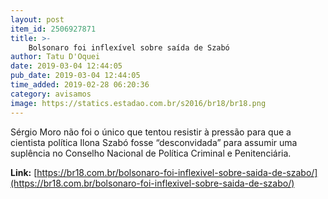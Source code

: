 ```yaml
---
layout: post
item_id: 2506927871
title: >-
    Bolsonaro foi inflexível sobre saída de Szabó
author: Tatu D'Oquei
date: 2019-03-04 12:44:05
pub_date: 2019-03-04 12:44:05
time_added: 2019-02-28 06:20:36
category: avisamos
image: https://statics.estadao.com.br/s2016/br18/br18.png
---
```


Sérgio Moro não foi o único que tentou resistir à pressão para que a cientista política Ilona Szabó fosse “desconvidada” para assumir uma suplência no Conselho Nacional de Política Criminal e Penitenciária.

**Link:** [https://br18.com.br/bolsonaro-foi-inflexivel-sobre-saida-de-szabo/](https://br18.com.br/bolsonaro-foi-inflexivel-sobre-saida-de-szabo/)

